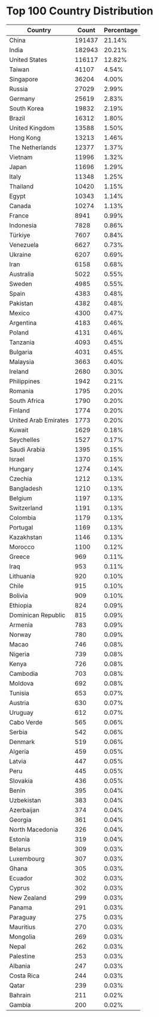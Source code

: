 # Top 100 Country Distribution
| Country | Count | Percentage |
|----|----|----|
| China | 191437 | 21.14% |
| India | 182943 | 20.21% |
| United States | 116117 | 12.82% |
| Taiwan | 41107 | 4.54% |
| Singapore | 36204 | 4.00% |
| Russia | 27029 | 2.99% |
| Germany | 25619 | 2.83% |
| South Korea | 19832 | 2.19% |
| Brazil | 16312 | 1.80% |
| United Kingdom | 13588 | 1.50% |
| Hong Kong | 13213 | 1.46% |
| The Netherlands | 12377 | 1.37% |
| Vietnam | 11996 | 1.32% |
| Japan | 11696 | 1.29% |
| Italy | 11348 | 1.25% |
| Thailand | 10420 | 1.15% |
| Egypt | 10343 | 1.14% |
| Canada | 10274 | 1.13% |
| France | 8941 | 0.99% |
| Indonesia | 7828 | 0.86% |
| Türkiye | 7607 | 0.84% |
| Venezuela | 6627 | 0.73% |
| Ukraine | 6207 | 0.69% |
| Iran | 6158 | 0.68% |
| Australia | 5022 | 0.55% |
| Sweden | 4985 | 0.55% |
| Spain | 4383 | 0.48% |
| Pakistan | 4382 | 0.48% |
| Mexico | 4300 | 0.47% |
| Argentina | 4183 | 0.46% |
| Poland | 4131 | 0.46% |
| Tanzania | 4093 | 0.45% |
| Bulgaria | 4031 | 0.45% |
| Malaysia | 3663 | 0.40% |
| Ireland | 2680 | 0.30% |
| Philippines | 1942 | 0.21% |
| Romania | 1795 | 0.20% |
| South Africa | 1790 | 0.20% |
| Finland | 1774 | 0.20% |
| United Arab Emirates | 1773 | 0.20% |
| Kuwait | 1629 | 0.18% |
| Seychelles | 1527 | 0.17% |
| Saudi Arabia | 1395 | 0.15% |
| Israel | 1370 | 0.15% |
| Hungary | 1274 | 0.14% |
| Czechia | 1212 | 0.13% |
| Bangladesh | 1210 | 0.13% |
| Belgium | 1197 | 0.13% |
| Switzerland | 1191 | 0.13% |
| Colombia | 1179 | 0.13% |
| Portugal | 1169 | 0.13% |
| Kazakhstan | 1146 | 0.13% |
| Morocco | 1100 | 0.12% |
| Greece | 969 | 0.11% |
| Iraq | 953 | 0.11% |
| Lithuania | 920 | 0.10% |
| Chile | 915 | 0.10% |
| Bolivia | 909 | 0.10% |
| Ethiopia | 824 | 0.09% |
| Dominican Republic | 815 | 0.09% |
| Armenia | 783 | 0.09% |
| Norway | 780 | 0.09% |
| Macao | 746 | 0.08% |
| Nigeria | 739 | 0.08% |
| Kenya | 726 | 0.08% |
| Cambodia | 703 | 0.08% |
| Moldova | 692 | 0.08% |
| Tunisia | 653 | 0.07% |
| Austria | 630 | 0.07% |
| Uruguay | 612 | 0.07% |
| Cabo Verde | 565 | 0.06% |
| Serbia | 542 | 0.06% |
| Denmark | 519 | 0.06% |
| Algeria | 459 | 0.05% |
| Latvia | 447 | 0.05% |
| Peru | 445 | 0.05% |
| Slovakia | 436 | 0.05% |
| Benin | 395 | 0.04% |
| Uzbekistan | 383 | 0.04% |
| Azerbaijan | 374 | 0.04% |
| Georgia | 361 | 0.04% |
| North Macedonia | 326 | 0.04% |
| Estonia | 319 | 0.04% |
| Belarus | 309 | 0.03% |
| Luxembourg | 307 | 0.03% |
| Ghana | 305 | 0.03% |
| Ecuador | 302 | 0.03% |
| Cyprus | 302 | 0.03% |
| New Zealand | 299 | 0.03% |
| Panama | 291 | 0.03% |
| Paraguay | 275 | 0.03% |
| Mauritius | 270 | 0.03% |
| Mongolia | 269 | 0.03% |
| Nepal | 262 | 0.03% |
| Palestine | 253 | 0.03% |
| Albania | 247 | 0.03% |
| Costa Rica | 244 | 0.03% |
| Qatar | 239 | 0.03% |
| Bahrain | 211 | 0.02% |
| Gambia | 200 | 0.02% |
